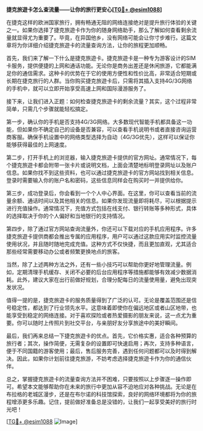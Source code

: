 **捷克旅遊卡怎么查流量——让你的旅行更安心[[TG💪+ @esim1088](https://t.me/s/esim1088)]**

在捷克这样的欧洲国家旅行，拥有畅通无阻的网络连接绝对是提升旅行体验的关键之一。如果你选择了捷克旅遊卡作为你的随身网络助手，那么了解如何查看剩余流量就显得尤为重要了。毕竟，在异国他乡，没有网络可能会让你寸步难行。这篇文章将为你详细介绍捷克旅遊卡的流量查询方法，让你的旅程更加顺畅。

首先，我们来了解一下什么是捷克旅遊卡。捷克旅遊卡是一种专为游客设计的SIM卡服务，提供便捷的上网和通话功能。无论你是商务出差还是休闲旅游，它都能满足你的通信需求。这种卡的优势在于它的使用方便性和性价比高，非常适合短期或长期在捷克旅行的人群。当你购买捷克旅遊卡后，只需将其插入支持4G/3G网络的手机中，就可以立即开始享受高速上网和国际漫游服务了。

接下来，让我们进入正题：如何检查捷克旅遊卡的剩余流量？其实，这个过程非常简单，只需几个步骤就能轻松搞定。

第一步，确认你的手机是否支持4G/3G网络。大多数现代智能手机都具备这一功能，但如果你不确定自己的设备是否兼容，可以查看手机说明书或者直接咨询运营商客服。确保手机设置中的网络类型选择为自动（4G/3G优先），这样可以保证你能够获得最佳的上网速度。

第二步，打开手机上的浏览器，输入捷克旅遊卡提供的官方网址。通常情况下，每个捷克旅遊卡都会附带一张卡片或说明文档，上面会清楚地标明登录网址以及账户信息。如果你找不到这些资料，也可以通过捷克旅遊卡的官方网站找到相关信息。登录时需要输入你的账户名和密码，这些信息同样会在购买时一并提供给你。

第三步，成功登录后，你会看到一个个人中心界面。在这里，你可以查看当前的流量余额、通话时间以及其他相关的信息。如果你发现流量即将耗尽，可以根据提示进行充值操作。通常情况下，充值方式包括在线支付、银行转账等多种形式，具体的选择取决于你的个人偏好和当地银行的支持情况。

第四步，除了通过官方网站查询流量外，你还可以下载对应的手机应用程序。许多捷克旅遊卡提供商都会推出专属的应用程序，用户可以通过这款应用实时监控流量使用状况，并且随时随地完成充值。这种方式不仅快捷，而且更加直观，尤其适合那些经常需要移动办公或者频繁更换地点的旅客。

当然，除了上述两种方法之外，还有一些小技巧可以帮助你更好地管理流量。例如，定期清理手机缓存、关闭不必要的后台应用程序等措施都能够有效减少数据消耗。此外，建议大家在出行前做好规划，合理分配每日的流量使用量，避免出现突发状况。

值得一提的是，捷克旅遊卡的服务质量得到了广泛的认可。无论是覆盖范围还是信号稳定性，都达到了行业领先水平。这意味着即使你在偏远地区或者山区地带，也能享受到稳定的网络连接。对于喜欢探险或者热爱摄影的朋友来说，这一点尤为重要。你可以随时上传照片到社交平台，与亲朋好友分享旅途中的美好瞬间。

最后，我们再来总结一下捷克旅遊卡的优点。首先，它价格实惠，适合各种预算的旅行者；其次，操作简便，无需复杂的设置即可快速启用；再次，支持多种语言，便于不同国籍的游客使用；最后，售后服务完善，遇到任何问题都可以及时得到解决。因此，如果你计划前往捷克旅游，不妨考虑选择捷克旅遊卡作为你的通信伙伴。

总之，掌握捷克旅遊卡的流量查询方法并不困难，只要按照以上步骤逐一操作即可。希望本文能够帮助你在未来的旅行中更加从容不迫地应对各种挑战。无论是在布拉格的老城区漫步，还是在布尔诺的科技馆探索，良好的网络环境都将为你的旅程增添更多乐趣。记住，提前做好准备总是没错的，让我们一起享受美好的旅行时光吧！

[[TG💪+ @esim1088](https://t.me/s/esim1088) ![Image](https://i.postimg.cc/4NQfJmqS/Snipaste-2025-05-13-00-14-12.png)]